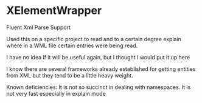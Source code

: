 # XElementWrapper
Fluent Xml Parse Support

Used this on a specific project to read and to a certain degree explain where in a WML file certain entries were being read.

I have no idea if it will be useful again, but I thought I would put it up here

I know there are several frameworks already established for getting entities from XML but they tend to be a little heavy weight. 

Known deficiencies: 
It is not so succinct in dealing with namespaces. 
It is not very fast especially in explain mode
